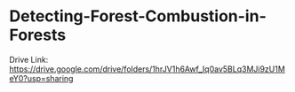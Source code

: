 # Detecting-Forest-Combustion-in-Forests

Drive Link: https://drive.google.com/drive/folders/1hrJV1h6Awf_Iq0av5BLq3MJi9zU1MeY0?usp=sharing